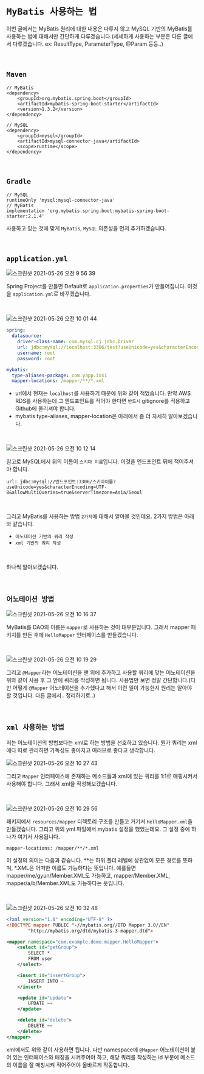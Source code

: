 # `MyBatis 사용하는 법`

이번 글에서는 MyBatis 원리에 대한 내용은 다루지 않고 MySQL 기반의 MyBatis를 사용하는 법에 대해서만 간단하게 다루겠습니다.(세세하게 사용하는 부분은 다른 글에서 다루겠습니다. ex: ResultType, ParameterType, @Param 등등..)

<br>

## `Maven`

```
// MyBatis
<dependency>
    <groupId>org.mybatis.spring.boot</groupId>
    <artifactId>mybatis-spring-boot-starter</artifactId>
    <version>1.3.2</version>
</dependency>

// MySQL
<dependency>
    <groupId>mysql</groupId>
    <artifactId>mysql-connector-java</artifactId>
    <scope>runtime</scope>
</dependency>
```

<br>

## `Gradle`

```
// MySQL
runtimeOnly 'mysql:mysql-connector-java'
// MyBatis
implementation 'org.mybatis.spring.boot:mybatis-spring-boot-starter:2.1.4'
```

사용하고 있는 것에 맞게 `MyBatis`, `MySQL` 의존성을 먼저 추가하겠습니다. 

<br>

## `application.yml`

![스크린샷 2021-05-26 오전 9 56 39](https://user-images.githubusercontent.com/45676906/119586983-b4f67a80-be08-11eb-8a9d-8aa2a7923e5c.png)

Spring Project를 만들면 Default로 `application.properties`가 만들어집니다. 이것을 `application.yml`로 바꾸겠습니다.

<br>

![스크린샷 2021-05-26 오전 10 01 44](https://user-images.githubusercontent.com/45676906/119587576-ede31f00-be09-11eb-882b-e19d81fa54f5.png)


```yaml
spring:
  datasource:
    driver-class-name: com.mysql.cj.jdbc.Driver
    url: jdbc:mysql://localhost:3306/test?useUnicode=yes&characterEncoding=UTF-8&allowMultiQueries=true&serverTimezone=Asia/Seoul
    username: root
    password: root

mybatis:
  type-aliases-package: com.yapp.ios1
  mapper-locations: /mapper/**/*.xml
```

- url에서 현재는 `localhost`를 사용하기 때문에 위와 같이 적었습니다. 만약 AWS RDS를 사용하는데 그 엔드포인트를 적어야 한다면 `반드시` gitignore를 적용하고 Github에 올리셔야 합니다.
- mybatis type-aliases, mapper-location은 아래에서 좀 더 자세히 알아보겠습니다. 

<br>

![스크린샷 2021-05-26 오전 10 12 14](https://user-images.githubusercontent.com/45676906/119588039-ebcd9000-be0a-11eb-8639-0c211ae255d4.png)

참고로 MySQL에서 위의 이름이 `스키마 이름`입니다. 이것을 엔드포인트 뒤에 적어주셔야 합니다.

```
url: jdbc:mysql://엔드포인트:3306/스키마이름?useUnicode=yes&characterEncoding=UTF-8&allowMultiQueries=true&serverTimezone=Asia/Seoul
```

<br>

그리고 MyBatis를 사용하는 방법 `2가지`에 대해서 알아볼 것인데요. 2가지 방법은 아래와 같습니다. 

- `어노테이션 기반의 쿼리 작성`
- `xml 기반의 쿼리 작성`

<br>

하나씩 알아보겠습니다. 

<br>

## `어노테이션 방법`

![스크린샷 2021-05-26 오전 10 16 37](https://user-images.githubusercontent.com/45676906/119588306-7e6e2f00-be0b-11eb-9771-73f2bb0013d6.png)

MyBatis를 DAO의 이름은 `mapper`로 사용하는 것이 대부분입니다. 그래서 mapper 패키지를 만든 후에 `HelloMapper` 인터페이스를 만들겠습니다.

<br>

![스크린샷 2021-05-26 오전 10 19 29](https://user-images.githubusercontent.com/45676906/119588523-f50b2c80-be0b-11eb-8514-2db4a84e95d1.png)

그리고 `@Mapper`라는 어노테이션을 맨 위에 추가하고 사용할 쿼리에 맞는 어노테이션을 위와 같이 사용 후 그 안에 쿼리를 작성하면 됩니다. 사용법만 보면 정말 간단합니다.(다만 어떻게 `@Mapper` 어노테이션을 추가했다고 해서 이런 일이 가능한지 원리는 알아야 할 것입니다. 다른 글에서.. 정리하기로..)

<br>

## `xml 사용하는 방법`

저는 어노테이션의 방법보다는 xml로 하는 방법을 선호하고 있습니다. 뭔가 쿼리는 xml에다 따로 관리하면 가독성도 좋아지고 여러므로 좋다고 생각합니다.  

![스크린샷 2021-05-26 오전 10 27 43](https://user-images.githubusercontent.com/45676906/119589110-1caec480-be0d-11eb-8f11-ab8d3dd589ab.png)

그리고 `Mapper` 인터페이스에 존재하는 메소드들과 xml에 있는 쿼리를 1:1로 매핑시켜서 사용해야 합니다. 그래서 xml을 작성해보겠습니다.

<br>

![스크린샷 2021-05-26 오전 10 29 56](https://user-images.githubusercontent.com/45676906/119589237-5b447f00-be0d-11eb-9315-4d554755934d.png)

패키지에서 `resources/mapper` 디렉토리 구조를 만들고 거기서 `HelloMapper.xml`을 만들겠습니다. 그리고 위의 yml 파일에서 mybatis 설정을 했었는데요.
그 설정 중에 하나가 여기서 사용됩니다.

```
mapper-locations: /mapper/**/*.xml
```

이 설정의 의미는 다음과 같습니다. **는 하위 폴더 레벨에 상관없이 모든 경로를 뜻하며, *.XML은 어떠한 이름도 가능하다는 뜻입니다. 
예를들면 mapper/me/gyun/Member.XML도 가능하고, mapper/Member.XML, mapper/a/b/Member.XML도 가능하다는 뜻입니다.


<br>

![스크린샷 2021-05-26 오전 10 32 48](https://user-images.githubusercontent.com/45676906/119589548-fccbd080-be0d-11eb-94de-c4bf288f5441.png)

```xml
<?xml version="1.0" encoding="UTF-8" ?>
<!DOCTYPE mapper PUBLIC "-//mybatis.org//DTD Mapper 3.0//EN"
        "http://mybatis.org/dtd/mybatis-3-mapper.dtd">

<mapper namespace="com.example.demo.mapper.HelloMapper">
    <select id="getGroup">
        SELECT *
        FROM user
    </select>

    <insert id="insertGroup">
        INSERT INTO ~
    </insert>

    <update id="update">
        UPDATE ~~
    </update>

    <delete id="delete">
        DELETE ~~
    </delete>
</mapper>
```

xml에서도 위와 같이 사용하면 됩니다. 다만 namespace에 `@Mapper` 어노테이션이 붙어 있는 인터페이스와 매칭을 시켜주어야 하고, 해당 쿼리를 작성하는 id 부분에 메소드의 이름을 잘 매칭시켜 적어주어야 올바르게 작동합니다.
